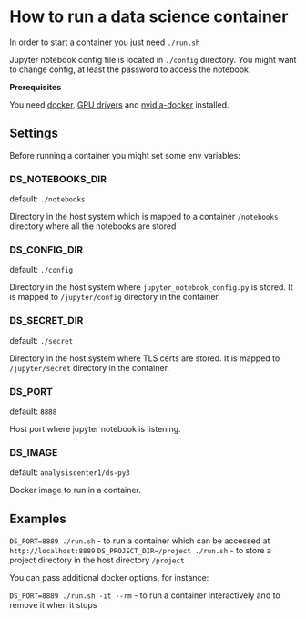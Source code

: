 # How to run a data science container

In order to start a container you just need `./run.sh`

Jupyter notebook config file is located in `./config` directory. You might want to change config, at least the password to access the notebook.


**Prerequisites**

You need [docker](https://docs.docker.com/engine/installation/linux/), [GPU drivers](http://www.nvidia.ru/Download/index.aspx) and [nvidia-docker](https://github.com/NVIDIA/nvidia-docker) installed.

## Settings

Before running a container you might set some env variables:

### DS_NOTEBOOKS_DIR
default: `./notebooks`

Directory in the host system which is mapped to a container `/notebooks` directory where all the notebooks are stored

### DS_CONFIG_DIR
default: `./config`

Directory in the host system where `jupyter_notebook_config.py` is stored. It is mapped to `/jupyter/config` directory in the container.

### DS_SECRET_DIR
default: `./secret`

Directory in the host system where TLS certs are stored. It is mapped to `/jupyter/secret` directory in the container.

### DS_PORT
default: `8888`

Host port where jupyter notebook is listening.

### DS_IMAGE
default: `analysiscenter1/ds-py3`

Docker image to run in a container.

## Examples
`DS_PORT=8889 ./run.sh` - to run a container which can be accessed at `http://localhost:8889`
`DS_PROJECT_DIR=/project ./run.sh` - to store a project directory in the host directory `/project`

You can pass additional docker options, for instance:

`DS_PORT=8889 ./run.sh -it --rm` - to run a container interactively and to remove it when it stops
